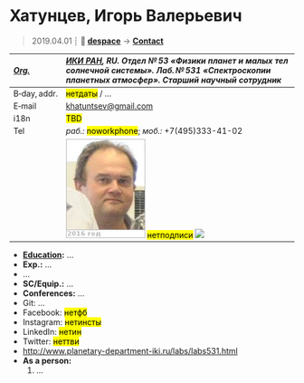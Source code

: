 # Хатунцев, Игорь Валерьевич
> 2019.04.01 ┊ **🚀 [despace](index.md)** → **[Contact](contact.md)**

|*[Org.](contact.md)*|*[ИКИ РАН](zz_iki_ras.md), RU. Отдел № 53 «Физики планет и малых тел солнечной системы». Лаб. № 531 «Спектроскопии планетных атмосфер». Старший научный сотрудник*|
|:--|:--|
|B‑day, addr.| <mark>нетдаты</mark> / … |
|E‑mail| <khatuntsev@gmail.com> |
|i18n| <mark>TBD</mark> |
|Tel| *раб.:* <mark>noworkphone</mark>; *моб.:* +7(495)333-41-02 |
|| [![](f/contact/h/hatuncev_001_photo_thumb.jpg)](f/contact//_001_photo.jpg) <mark>нетподписи</mark> [![](f/contact//_001_sign_thumb.jpg)](f/contact//_001_sign.png) |

   - **[Education](edu.md):** …
   - **Exp.:** …
   - …
   - **SC/Equip.:** …
   - **Conferences:** …
   - Git: …
   - Facebook: <mark>нетфб</mark>
   - Instagram: <mark>нетинсты</mark>
   - LinkedIn: <mark>нетин</mark>
   - Twitter: <mark>неттви</mark>
   - <http://www.planetary-department-iki.ru/labs/labs531.html>
   - **As a person:**
      1. …
